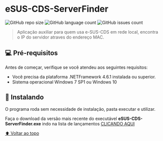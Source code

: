 # eSUS-CDS-ServerFinder

<!---Esses são exemplos. Veja https://shields.io para outras pessoas ou para personalizar este conjunto de escudos. Você pode querer incluir dependências, status do projeto e informações de licença aqui--->

![GitHub repo size](https://img.shields.io/github/repo-size/fellypsantos/eSUS-CDS-ServerFinder?style=flat-square)
![GitHub language count](https://img.shields.io/github/languages/top/fellypsantos/eSUS-CDS-ServerFinder)
![GitHub issues count](https://img.shields.io/github/issues-raw/fellypsantos/eSUS-CDS-ServerFinder)

> Aplicação auxiliar para quem usa e-SUS-CDS em rede local, encontra o IP do servidor atraves do endereço MAC.

## 💻 Pré-requisitos

Antes de começar, verifique se você atendeu aos seguintes requisitos:
<!---Estes são apenas requisitos de exemplo. Adicionar, duplicar ou remover conforme necessário--->
* Você precisa da plataforma .NETFramework 4.6.1 instalada ou superior.
* Sistema operacional Windows 7 SP1 ou Windows 10

## 🚀 Instalando

O programa roda sem necessidade de instalação, pasta executar e utilizar.

Faça o download da versão mais recente do executável **eSUS-CDS-ServerFinder.exe** indo na lista de lançamentos [CLICANDO AQUI](https://github.com/fellypsantos/eSUS-CDS-ServerFinder/releases)

[⬆ Voltar ao topo](##esus-cds-serverfinder)<br>
